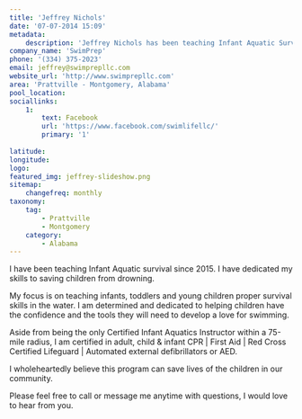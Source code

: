 ```yaml
---
title: 'Jeffrey Nichols'
date: '07-07-2014 15:09'
metadata:
    description: 'Jeffrey Nichols has been teaching Infant Aquatic Survival swimming since 2015.'
company_name: 'SwimPrep'
phone: '(334) 375-2023'
email: jeffrey@swimprepllc.com
website_url: 'http://www.swimprepllc.com'
area: 'Prattville - Montgomery, Alabama'
pool_location: 
sociallinks:
    1:
        text: Facebook
        url: 'https://www.facebook.com/swimlifellc/'
        primary: '1'
    
latitude: 
longitude: 
logo: 
featured_img: jeffrey-slideshow.png
sitemap:
    changefreq: monthly
taxonomy:
    tag:
        - Prattville
        - Montgomery
    category:
        - Alabama
---
```


I have been teaching Infant Aquatic survival since 2015. I have dedicated my skills to saving children from drowning.

My focus is on teaching infants, toddlers and young children proper survival skills in the water. I am determined and dedicated to helping children have the confidence and the tools they will need to develop a love for swimming.

Aside from being the only Certified Infant Aquatics Instructor within a 75-mile radius, I am certified in adult, child & infant CPR | First Aid | Red Cross Certified Lifeguard | Automated external defibrillators or AED.

I wholeheartedly believe this program can save lives of the children in our community.

Please feel free to call or message me anytime with questions, I would love to hear from you.
